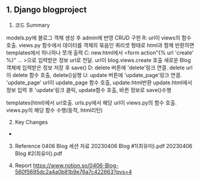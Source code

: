 ## 1. Django blogproject

1. 코드 Summary

models.py에 블로그 객체 생성 후 admin에 반영
CRUD 구현
  R: url이 views의 함수 호출. views.py 함수에서 데이터를 객체의 묶음인 쿼리셋 형태로 html과 함께 반환하면 templates에서 하나하나 쪼개 출력
  C: new.html에서 <form action"{% url 'create' %}" ... >으로 입력받은 정보 url로 전달. url이 blog.views.create 호출
      새로운 Blog객체에 입력받은 정보 저장 후 save()
  D: delete 버튼에 'delete'링크 연결. delete url이 delete 함수 호출, delete()실행
  U: update 버튼에 'update_page'링크 연결. 'update_page' url이 update_page 함수 호출, update.html반환
    update.html에서 정보 입력 후 'update'링크 클릭, update함수 호출, 바뀐 정보로 save()수행
  
templates(html)에서 url호출. urls.py에서 해당 url이 views.py의 함수 호출. views.py의 해당 함수 수행(동작, html리턴)


2. Key Changes
-


3. Reference
0406 Blog 세션 자료
  20230406 Blog #1(최유미).pdf
  20230406 Blog #2(최유미).pdf

4. Report
https://www.notion.so/0406-Blog-560f5695dc2a4a0b81b9e76a7c422663?pvs=4
